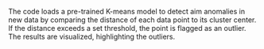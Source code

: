 The code loads a pre-trained K-means model to detect aim anomalies in new data by comparing the distance of each data point to its cluster center. 
If the distance exceeds a set threshold, the point is flagged as an outlier. 
The results are visualized, highlighting the outliers.